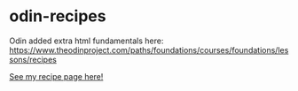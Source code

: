# odin-recipes
Odin added extra html fundamentals here: https://www.theodinproject.com/paths/foundations/courses/foundations/lessons/recipes

<a href="https://TYLPHE.github.io/odin-recipes/" rel="_blank">See my recipe page here!</a>